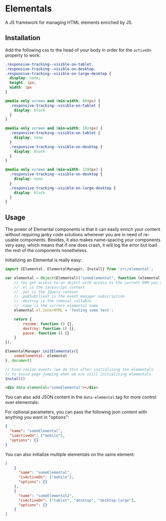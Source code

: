 # Elementals

A JS framework for managing HTML elements enriched by JS.

## Installation

Add the following css to the head of your body in order for the `activeOn` property to work:

```css
.responsive-tracking--visible-on-tablet,
.responsive-tracking--visible-on-desktop,
.responsive-tracking--visible-on-large-desktop {
  display: none;
  height: 1px;
  width: 1px
}

@media only screen and (min-width: 668px) {
  .responsive-tracking--visible-on-tablet {
    display: block
  }
}

@media only screen and (min-width: 1024px) {
  .responsive-tracking--visible-on-tablet {
    display: none
  }
  .responsive-tracking--visible-on-desktop {
    display: block
  }
}

@media only screen and (min-width: 1280px) {
  .responsive-tracking--visible-on-desktop {
    display: none
  }
  .responsive-tracking--visible-on-large-desktop {
    display: block
  }
}
```

## Usage

The power of Elemental components is that it can easily enrich your content without requiring janky code solutions
whenever you are in need of re-usable components. Besides, it also makes name-spacing your components very easy, which
means that if one does crash, it will log the error but load the rest of the components nonetheless.

Initializing an Elemental is really easy:

```js
import {Elemental, ElementalManager, Install} from 'src/elemental';

var elemental = Object(Elemental)("someElemental", function (elemental, options) {
    // You get access to an object with access to the current DOM you are working in.
    // .el is the javascript context
    // .$el is the jQuery context
    // .pubSubClient is the event manager subscription
    // .destroy is the removal callable
    // .name is the current elemental name
    elemental.el.innerHTML = 'Testing some text';

    return {
        resume: function () {},
        destroy: function () {},
        pause: function () {}
    }
});

ElementalManager.initElementals({
    someElemental: elemental
}, document)

// bind resize events (we do this after initializing the elementals
// to avoid page jumping when we are still initializing elementals.
Install()
```

```html
<div data-elemental="someElemental"></div>
```

You can also add JSON content in the `data-elemental` tag for more control over elementals:

For optional parameters, you can pass the following json content with anything you want in "options":

```json
{
  "name": "someElemental",
  "isActiveOn": ["mobile"],
  "options": {}
}
```

You can also initialize multiple elementals on the same element:

```json
[
    {
      "name": "someElemental",
      "isActiveOn": ["mobile"],
      "options": {}
    },
    {
      "name": "someElemental2",
      "isActiveOn": ["tablet", "desktop", "desktop-large"],
      "options": {}
    }
]
```